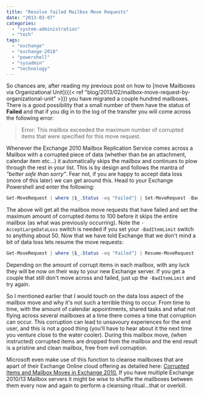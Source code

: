 ```yaml
---
title: "Resolve failed Mailbox Move Requests"
date: "2013-03-07"
categories: 
  - "system-administration"
  - "tech"
tags: 
  - "exchange"
  - "exchange-2010"
  - "powershell"
  - "sysadmin"
  - "technology"
---
```


So chances are, after reading my previous post on how to [move Mailboxes via Organizational Unit]({{< ref "blog/2013/02/mailbox-move-request-by-organizational-unit" >}}) you have migrated a couple hundred mailboxes. There is a good possibility that a small number of them have the status of **Failed** and that if you dig in to the log of the transfer you will come across the following error:

> Error: This mailbox exceeded the maximum number of corrupted items that were specified for this move request.

Whenever the Exchange 2010 Mailbox Replication Service comes across a Mailbox with a corrupted piece of data (whether than be an attachment, calendar item etc...) it automatically skips the mailbox and continues to plow through the rest in your list. This is by design and follows the mantra of _"better safe than sorry"_. Fear not, if you are happy to accept data loss (more of this later) we can get around this. Head to your Exchange Powershell and enter the following:

```powershell
Get-MoveRequest | where {$_.Status -eq "Failed"} | Set-MoveRequest -BadItemLimit 100 -AcceptLargeDataLoss
```

The above will get all the mailbox move requests that have failed and set the maximum amount of corrupted items to 100 before it skips the entire mailbox (as what was previously occurring). Note the ```-AcceptLargeDataLoss``` switch is needed if you set your ```-BadItemLimit``` switch to anything about 50. Now that we have told Exchange that we don't mind a bit of data loss lets resume the move requests:

```powershell
Get-MoveRequest | where {$_.Status -eq "Failed"} | Resume-MoveRequest
```

Depending on the amount of corrupt items in each mailbox, with any luck they will be now on their way to your new Exchange server. If you get a couple that still don't move across and failed, just up the ```-BadItemLimit``` and try again. 

So I mentioned earlier that I would touch on the data loss aspect of the mailbox move and why it's not such a terrible thing to occur. From time to time, with the amount of calendar appointments, shared tasks and what not flying across several mailboxes at a time there comes a time that corruption can occur. This corruption can lead to unsavoury experiences for the end user, and this is not a good thing (you'll have to hear about it the next time you venture close to the water cooler). During this mailbox move, (when instructed) corrupted items are dropped from the mailbox and the end result is a pristine and clean mailbox, free from evil corruption. 

Microsoft even make use of this function to cleanse mailboxes that are apart of their Exchange Online cloud offering as detailed here: [Corrupted Items and Mailbox Moves in Exchange 2010.](http://www.windowsitpro.com/content1/topic/corrupted-items-mailbox-moves-exchange-2010-142659/catpath/exchange-server-2010/page/2  "Corrupted Items and Mailbox Moves in Exchange 2010") If you have multiple Exchange 2010/13 Mailbox servers it might be wise to shuffle the mailboxes between them every now and again to perform a cleansing ritual...that or overkill.
